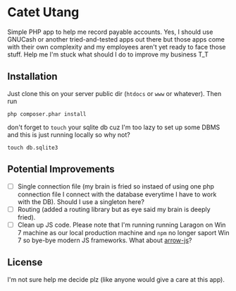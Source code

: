 # Catet Utang

Simple PHP app to help me record payable accounts. Yes, I should use GNUCash or another tried-and-tested apps out there but those apps come with their own complexity and my employees aren't yet ready to face those stuff. Help me I'm stuck what should I do to improve my business T_T

## Installation
Just clone this on your server public dir (`htdocs` or `www` or whatever).
Then run
```
php composer.phar install
```
don't forget to `touch` your sqlite db cuz I'm too lazy to set up some DBMS and this is just running locally so why not?
```
touch db.sqlite3
```

## Potential Improvements
- [ ] Single connection file (my brain is fried so instaed of using one php connection file I connect with the database everytime I have to work with the DB). Should I use a singleton here?
- [ ] Routing (added a routing library but as eye said my brain is deeply fried).
- [ ] Clean up JS code. Please note that I'm running running Laragon on Win 7 machine as our local production machine and `npm` no longer saport Win 7 so bye-bye modern JS frameworks. What about [arrow-js](https://www.arrow-js.com/)?

## License
I'm not sure help me decide plz (like anyone would give a care at this app).
